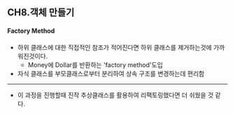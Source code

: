 ## CH8.객체 만들기

#### Factory Method
- 하위 클래스에 대한 직접적인 참조가 적어진다면 하위 클래스를 제거하는것에 가까워진것이다.
	- Money에 Dollar를 반환하는 'factory method'도입
- 자식 클래스를 부모클래스로부터 분리하여 상속 구조를 변경하는데 편리함
--------------------------------------------------------------------------------
* 이 과정을 진행할때 진작 추상클래스를 활용하여 리팩토링했다면 더 쉬웠을 것 같다.
